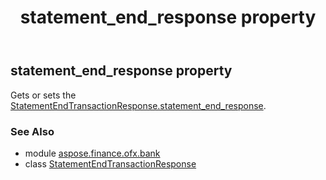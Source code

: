 ﻿---
title: statement_end_response property
second_title: Aspose.Finance for Python via .NET API References
description: 
type: docs
weight: 50
url: /python-net/aspose.finance.ofx.bank/statementendtransactionresponse/statement_end_response/
is_root: false
---

## statement_end_response property


Gets or sets the [StatementEndTransactionResponse.statement_end_response](/finance/python-net/aspose.finance.ofx.bank/statementendtransactionresponse#statement_end_response).

### See Also
* module [aspose.finance.ofx.bank](../../)
* class [StatementEndTransactionResponse](/finance/python-net/aspose.finance.ofx.bank/statementendtransactionresponse)
